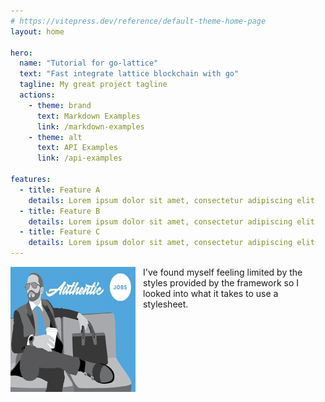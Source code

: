 ```yaml
---
# https://vitepress.dev/reference/default-theme-home-page
layout: home

hero:
  name: "Tutorial for go-lattice"
  text: "Fast integrate lattice blockchain with go"
  tagline: My great project tagline
  actions:
    - theme: brand
      text: Markdown Examples
      link: /markdown-examples
    - theme: alt
      text: API Examples
      link: /api-examples

features:
  - title: Feature A
    details: Lorem ipsum dolor sit amet, consectetur adipiscing elit
  - title: Feature B
    details: Lorem ipsum dolor sit amet, consectetur adipiscing elit
  - title: Feature C
    details: Lorem ipsum dolor sit amet, consectetur adipiscing elit
---
```


<div class="flex flex-col items-center mt-10 sm:flex-row">
  <img src="./assets/vitepress.jpeg" alt="Vite package logo" width="200" height="200" style="float: left; margin-right: 12px;" />
  <p class="italic text-red-700">
    I've found myself feeling limited by the styles provided by the framework so I looked into what it takes to use a stylesheet.
  </p>
</div>
